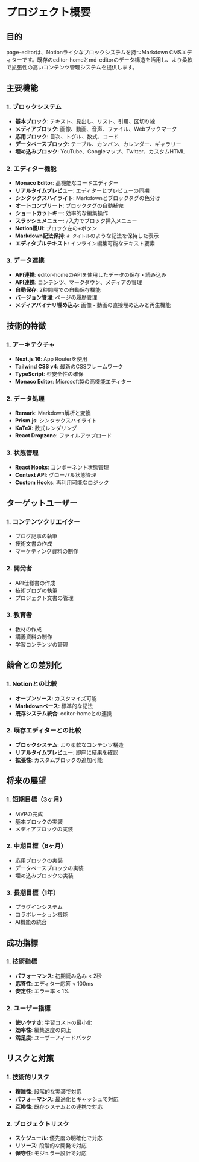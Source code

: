 # プロジェクト概要

## 目的

page-editorは、Notionライクなブロックシステムを持つMarkdown CMSエディターです。既存のeditor-homeとmd-editorのデータ構造を活用し、より柔軟で拡張性の高いコンテンツ管理システムを提供します。

## 主要機能

### 1. ブロックシステム
- **基本ブロック**: テキスト、見出し、リスト、引用、区切り線
- **メディアブロック**: 画像、動画、音声、ファイル、Webブックマーク
- **応用ブロック**: 目次、トグル、数式、コード
- **データベースブロック**: テーブル、カンバン、カレンダー、ギャラリー
- **埋め込みブロック**: YouTube、Googleマップ、Twitter、カスタムHTML

### 2. エディター機能
- **Monaco Editor**: 高機能なコードエディター
- **リアルタイムプレビュー**: エディターとプレビューの同期
- **シンタックスハイライト**: Markdownとブロックタグの色分け
- **オートコンプリート**: ブロックタグの自動補完
- **ショートカットキー**: 効率的な編集操作
- **スラッシュメニュー**: `/`入力でブロック挿入メニュー
- **Notion風UI**: ブロック左の+ボタン
- **Markdown記法保持**: `# タイトル`のような記法を保持した表示
- **エディタブルテキスト**: インライン編集可能なテキスト要素

### 3. データ連携
- **API連携**: editor-homeのAPIを使用したデータの保存・読み込み
- **API連携**: コンテンツ、マークダウン、メディアの管理
- **自動保存**: 2秒間隔での自動保存機能
- **バージョン管理**: ページの履歴管理
- **メディアバイナリ埋め込み**: 画像・動画の直接埋め込みと再生機能

## 技術的特徴

### 1. アーキテクチャ
- **Next.js 16**: App Routerを使用
- **Tailwind CSS v4**: 最新のCSSフレームワーク
- **TypeScript**: 型安全性の確保
- **Monaco Editor**: Microsoft製の高機能エディター

### 2. データ処理
- **Remark**: Markdown解析と変換
- **Prism.js**: シンタックスハイライト
- **KaTeX**: 数式レンダリング
- **React Dropzone**: ファイルアップロード

### 3. 状態管理
- **React Hooks**: コンポーネント状態管理
- **Context API**: グローバル状態管理
- **Custom Hooks**: 再利用可能なロジック

## ターゲットユーザー

### 1. コンテンツクリエイター
- ブログ記事の執筆
- 技術文書の作成
- マーケティング資料の制作

### 2. 開発者
- API仕様書の作成
- 技術ブログの執筆
- プロジェクト文書の管理

### 3. 教育者
- 教材の作成
- 講義資料の制作
- 学習コンテンツの管理

## 競合との差別化

### 1. Notionとの比較
- **オープンソース**: カスタマイズ可能
- **Markdownベース**: 標準的な記法
- **既存システム統合**: editor-homeとの連携

### 2. 既存エディターとの比較
- **ブロックシステム**: より柔軟なコンテンツ構造
- **リアルタイムプレビュー**: 即座に結果を確認
- **拡張性**: カスタムブロックの追加可能

## 将来の展望

### 1. 短期目標（3ヶ月）
- MVPの完成
- 基本ブロックの実装
- メディアブロックの実装

### 2. 中期目標（6ヶ月）
- 応用ブロックの実装
- データベースブロックの実装
- 埋め込みブロックの実装

### 3. 長期目標（1年）
- プラグインシステム
- コラボレーション機能
- AI機能の統合

## 成功指標

### 1. 技術指標
- **パフォーマンス**: 初期読み込み < 2秒
- **応答性**: エディター応答 < 100ms
- **安定性**: エラー率 < 1%

### 2. ユーザー指標
- **使いやすさ**: 学習コストの最小化
- **効率性**: 編集速度の向上
- **満足度**: ユーザーフィードバック

## リスクと対策

### 1. 技術的リスク
- **複雑性**: 段階的な実装で対応
- **パフォーマンス**: 最適化とキャッシュで対応
- **互換性**: 既存システムとの連携で対応

### 2. プロジェクトリスク
- **スケジュール**: 優先度の明確化で対応
- **リソース**: 段階的な開発で対応
- **保守性**: モジュラー設計で対応
